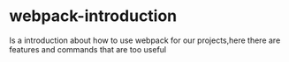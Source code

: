 # webpack-introduction 
Is a introduction about how to use webpack for our projects,here there are features and commands that are too useful 
